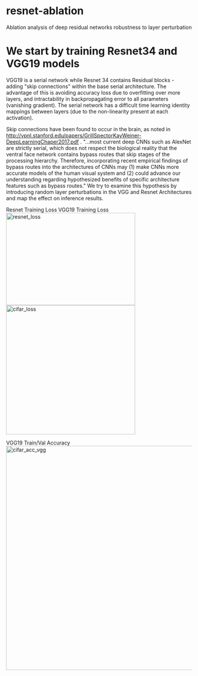 # resnet-ablation
Ablation analysis of deep residual networks robustness to layer perturbation


# We start by training Resnet34 and VGG19 models
VGG19 is a serial network while Resnet 34 contains Residual blocks - adding "skip connections" within the base serial architecture. The advantage of this is avoiding accuracy loss due to overfitting over more layers, and intractability in backpropagating error to all parameters (vanishing gradient). The serial network has a difficult time learning identity mappings between layers (due to the non-linearity present at each activation). 

Skip connections have been found to occur in the brain, as noted in http://vpnl.stanford.edu/papers/GrillSpectorKayWeiner-DeepLearningChaper2017.pdf . "...most current deep CNNs such as AlexNet are strictly serial, which does not respect the biological reality that the ventral face network contains bypass routes that skip stages of the processing
hierarchy. Therefore, incorporating recent empirical findings of bypass routes into the architectures of CNNs may (1) make CNNs more accurate models of the human visual system and (2) could advance our understanding regarding hypothesized benefits of specific architecture features such as bypass routes." We try to examine this hypothesis by introducing random layer perturbations in the VGG and Resnet Architectures and map the effect on inference results.

Resnet Training Loss                                                                     VGG19 Training Loss
<img width="350" height="250" alt="resnet_loss" src="https://user-images.githubusercontent.com/18583460/59377186-8f006a00-8d06-11e9-9f91-268dbc22a262.png"> <img width="350" alt="cifar_loss" src="https://user-images.githubusercontent.com/18583460/59377966-23b79780-8d08-11e9-901b-2feaea2c7cda.png">

VGG19 Train/Val Accuracy
<img width="607" alt="cifar_acc_vgg" src="https://user-images.githubusercontent.com/18583460/59378036-45b11a00-8d08-11e9-899a-410b61fd82a6.png">
